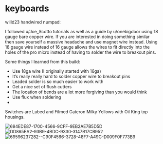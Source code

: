 # keyboards

willd23 handwired numpad:

I followed u/Joe_Scotto tutorials as well as a guide by u/onebigdoor using 18 gauge bare copper wire. If you are interested in doing something similar then save yourself a massive headache and use magnet wire instead. Using 18 gauge wire instead of 16 gauge allows the wires to fit directly into the holes of the pro micro instead of having to solder the wire to breakout pins.

Some things I learned from this build:

- Use 18ga wire (I originally started with 16ga)
- It’s really really hard to solder copper wire to breakout pins
- Leaded solder is so much easier to work with
- Get a nice set of flush cutters
- The location of bends are a lot more forgiving than you would think
- Use flux when soldering
- 
Switches are Lubed and Filmed Gateron Milky Yellows with Oil King top housings.

![694EDE87-1700-4566-9CFF-9EB2AE7B5D5D](https://user-images.githubusercontent.com/101441884/213941510-18ff6489-cc4b-4e46-8680-6338f1616a20.JPG)
![DD865EA2-93B9-4BDC-9330-3147B17CB952](https://user-images.githubusercontent.com/101441884/213941517-1edcd78f-5b3a-4f30-b469-4d40a162894f.JPG)
![69596237282--C90F4566-3728-48F7-A49C-D009F0F773B9](https://user-images.githubusercontent.com/101441884/213941520-387a571d-0d4b-4648-ab97-7931c013c101.jpg)
